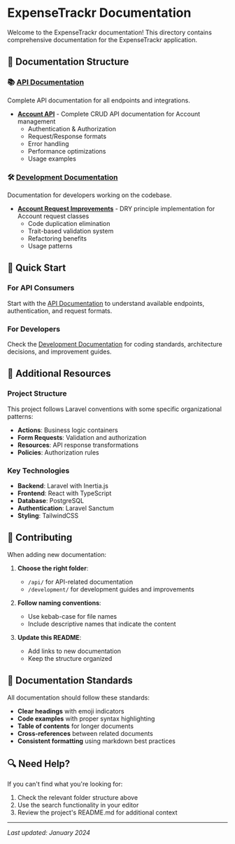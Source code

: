 # ExpenseTrackr Documentation

Welcome to the ExpenseTrackr documentation! This directory contains comprehensive documentation for the ExpenseTrackr application.

## 📁 Documentation Structure

### 📚 [API Documentation](./api/)
Complete API documentation for all endpoints and integrations.

- **[Account API](./api/accounts-api.md)** - Complete CRUD API documentation for Account management
  - Authentication & Authorization
  - Request/Response formats
  - Error handling
  - Performance optimizations
  - Usage examples

### 🛠️ [Development Documentation](./development/)
Documentation for developers working on the codebase.

- **[Account Request Improvements](./development/account-request-improvements.md)** - DRY principle implementation for Account request classes
  - Code duplication elimination
  - Trait-based validation system
  - Refactoring benefits
  - Usage patterns

## 🚀 Quick Start

### For API Consumers
Start with the [API Documentation](./api/) to understand available endpoints, authentication, and request formats.

### For Developers
Check the [Development Documentation](./development/) for coding standards, architecture decisions, and improvement guides.

## 📖 Additional Resources

### Project Structure
This project follows Laravel conventions with some specific organizational patterns:
- **Actions**: Business logic containers
- **Form Requests**: Validation and authorization
- **Resources**: API response transformations
- **Policies**: Authorization rules

### Key Technologies
- **Backend**: Laravel with Inertia.js
- **Frontend**: React with TypeScript
- **Database**: PostgreSQL
- **Authentication**: Laravel Sanctum
- **Styling**: TailwindCSS

## 🤝 Contributing

When adding new documentation:

1. **Choose the right folder**:
   - `/api/` for API-related documentation
   - `/development/` for development guides and improvements

2. **Follow naming conventions**:
   - Use kebab-case for file names
   - Include descriptive names that indicate the content

3. **Update this README**:
   - Add links to new documentation
   - Keep the structure organized

## 📝 Documentation Standards

All documentation should follow these standards:

- **Clear headings** with emoji indicators
- **Code examples** with proper syntax highlighting
- **Table of contents** for longer documents
- **Cross-references** between related documents
- **Consistent formatting** using markdown best practices

## 🔍 Need Help?

If you can't find what you're looking for:
1. Check the relevant folder structure above
2. Use the search functionality in your editor
3. Review the project's README.md for additional context

---

*Last updated: January 2024*